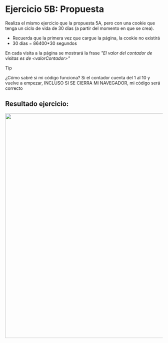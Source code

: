 # Ejercicio 5B: Propuesta

Realiza el mismo ejercicio que la propuesta 5A, pero con una cookie que tenga un ciclo de vida de 30 días (a partir del momento en que se crea).

* Recuerda que la primera vez que cargue la página, la cookie no existirá
* 30 días = 86400*30 segundos

En cada visita a la página se mostrará la frase *"El valor del contador de visitas es de \<valorContador\>"*

> [!TIP]
> ¿Cómo sabré si mi código funciona? Si el contador cuenta del 1 al 10 y vuelve a empezar, INCLUSO SI SE CIERRA MI NAVEGADOR, mi código será correcto

## Resultado ejercicio:
<p align="center">
  <img src="https://github.com/user-attachments/assets/9c71fe25-c77b-41ea-8a75-93772efd1d0e" width="720">
</p>
